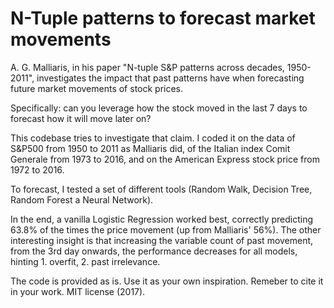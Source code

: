 # N-Tuple patterns to forecast market movements

A. G. Malliaris, in his paper "N-tuple S&P patterns across decades, 1950-2011", investigates the impact that past patterns have when forecasting future market movements of stock prices.

Specifically: can you leverage how the stock moved in the last 7 days to forecast how it will move later on?

This codebase tries to investigate that claim. I coded it on the data of S&P500 from 1950 to 2011 as Malliaris did, of the Italian index Comit Generale from 1973 to 2016, and on the American Express stock price from 1972 to 2016. 

To forecast, I tested a set of different tools (Random Walk, Decision Tree, Random Forest a Neural Network).

In the end, a vanilla Logistic Regression worked best, correctly predicting 63.8% of the times the price movement (up from Malliaris' 56%). The other interesting insight is that increasing the variable count of past movement, from the 3rd day onwards, the performance decreases for all models, hinting 1. overfit, 2. past irrelevance.

The code is provided as is. Use it as your own inspiration. Remeber to cite it in your work. MIT license (2017).
